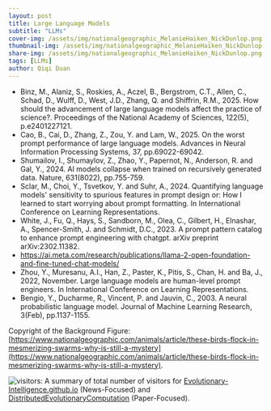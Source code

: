 ```yaml
---
layout: post
title: Large Language Models
subtitle: "LLMs"
cover-img: /assets/img/nationalgeographic_MelanieHaiken_NickDunlop.png
thumbnail-img: /assets/img/nationalgeographic_MelanieHaiken_NickDunlop.png
share-img: /assets/img/nationalgeographic_MelanieHaiken_NickDunlop.png
tags: [LLMs]
author: Qiqi Duan
---
```


- Binz, M., Alaniz, S., Roskies, A., Aczel, B., Bergstrom, C.T., Allen, C., Schad, D., Wulff, D., West, J.D., Zhang, Q. and Shiffrin, R.M., 2025.
  How should the advancement of large language models affect the practice of science?.
  Proceedings of the National Academy of Sciences, 122(5), p.e2401227121.
- Cao, B., Cai, D., Zhang, Z., Zou, Y. and Lam, W., 2025.
  On the worst prompt performance of large language models.
  Advances in Neural Information Processing Systems, 37, pp.69022-69042.
- Shumailov, I., Shumaylov, Z., Zhao, Y., Papernot, N., Anderson, R. and Gal, Y., 2024.
  AI models collapse when trained on recursively generated data.
  Nature, 631(8022), pp.755-759.
- Sclar, M., Choi, Y., Tsvetkov, Y. and Suhr, A., 2024.
  Quantifying language models' sensitivity to spurious features in prompt design or: How I learned to start worrying about prompt formatting.
  In International Conference on Learning Representations.
- White, J., Fu, Q., Hays, S., Sandborn, M., Olea, C., Gilbert, H., Elnashar, A., Spencer-Smith, J. and Schmidt, D.C., 2023.
  A prompt pattern catalog to enhance prompt engineering with chatgpt.
  arXiv preprint arXiv:2302.11382.
- https://ai.meta.com/research/publications/llama-2-open-foundation-and-fine-tuned-chat-models/
- Zhou, Y., Muresanu, A.I., Han, Z., Paster, K., Pitis, S., Chan, H. and Ba, J., 2022, November.
  Large language models are human-level prompt engineers.
  In International Conference on Learning Representations.
- Bengio, Y., Ducharme, R., Vincent, P. and Jauvin, C., 2003.
  A neural probabilistic language model.
  Journal of Machine Learning Research, 3(Feb), pp.1137-1155.

Copyright of the Background Figure:
[https://www.nationalgeographic.com/animals/article/these-birds-flock-in-mesmerizing-swarms-why-is-still-a-mystery](https://www.nationalgeographic.com/animals/article/these-birds-flock-in-mesmerizing-swarms-why-is-still-a-mystery).

![visitors](https://visitor-badge.laobi.icu/badge?page_id=Evolutionary-Intelligence.DistributedEvolutionaryComputation):
A summary of total number of visitors for
[Evolutionary-Intelligence.github.io](https://evolutionary-intelligence.github.io/)
(News-Focused) and
[DistributedEvolutionaryComputation](https://github.com/Evolutionary-Intelligence/DistributedEvolutionaryComputation)
(Paper-Focused).
